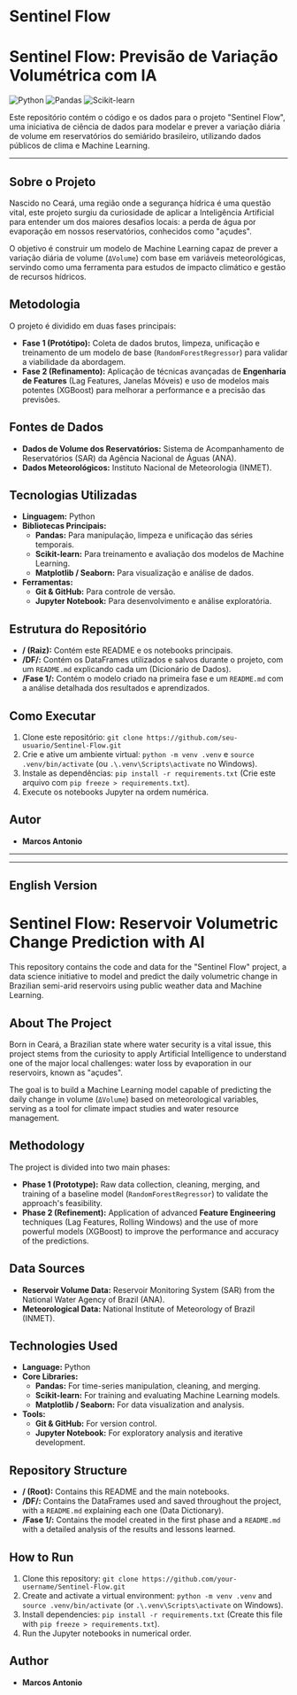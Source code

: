 # Sentinel Flow

# Sentinel Flow: Previsão de Variação Volumétrica com IA

![Python](https://img.shields.io/badge/Python-3.10%2B-blue.svg)
![Pandas](https://img.shields.io/badge/Pandas-2.0-blue.svg)
![Scikit-learn](https://img.shields.io/badge/Scikit--learn-1.3-orange.svg)

Este repositório contém o código e os dados para o projeto "Sentinel Flow", uma iniciativa de ciência de dados para modelar e prever a variação diária de volume em reservatórios do semiárido brasileiro, utilizando dados públicos de clima e Machine Learning.

---

## Sobre o Projeto

Nascido no Ceará, uma região onde a segurança hídrica é uma questão vital, este projeto surgiu da curiosidade de aplicar a Inteligência Artificial para entender um dos maiores desafios locais: a perda de água por evaporação em nossos reservatórios, conhecidos como "açudes".

O objetivo é construir um modelo de Machine Learning capaz de prever a variação diária de volume (`ΔVolume`) com base em variáveis meteorológicas, servindo como uma ferramenta para estudos de impacto climático e gestão de recursos hídricos.

## Metodologia

O projeto é dividido em duas fases principais:
* **Fase 1 (Protótipo):** Coleta de dados brutos, limpeza, unificação e treinamento de um modelo de base (`RandomForestRegressor`) para validar a viabilidade da abordagem.
* **Fase 2 (Refinamento):** Aplicação de técnicas avançadas de **Engenharia de Features** (Lag Features, Janelas Móveis) e uso de modelos mais potentes (XGBoost) para melhorar a performance e a precisão das previsões.

## Fontes de Dados
* **Dados de Volume dos Reservatórios:** Sistema de Acompanhamento de Reservatórios (SAR) da Agência Nacional de Águas (ANA).
* **Dados Meteorológicos:** Instituto Nacional de Meteorologia (INMET).

## Tecnologias Utilizadas
* **Linguagem:** Python
* **Bibliotecas Principais:**
    * **Pandas:** Para manipulação, limpeza e unificação das séries temporais.
    * **Scikit-learn:** Para treinamento e avaliação dos modelos de Machine Learning.
    * **Matplotlib / Seaborn:** Para visualização e análise de dados.
* **Ferramentas:**
    * **Git & GitHub:** Para controle de versão.
    * **Jupyter Notebook:** Para desenvolvimento e análise exploratória.

## Estrutura do Repositório
* **/ (Raiz):** Contém este README e os notebooks principais.
* **/DF/:** Contém os DataFrames utilizados e salvos durante o projeto, com um `README.md` explicando cada um (Dicionário de Dados).
* **/Fase 1/:** Contém o modelo criado na primeira fase e um `README.md` com a análise detalhada dos resultados e aprendizados.

## Como Executar
1.  Clone este repositório: `git clone https://github.com/seu-usuario/Sentinel-Flow.git`
2.  Crie e ative um ambiente virtual: `python -m venv .venv` e `source .venv/bin/activate` (ou `.\.venv\Scripts\activate` no Windows).
3.  Instale as dependências: `pip install -r requirements.txt` (Crie este arquivo com `pip freeze > requirements.txt`).
4.  Execute os notebooks Jupyter na ordem numérica.

## Autor
* **Marcos Antonio**

---
---

## English Version

# Sentinel Flow: Reservoir Volumetric Change Prediction with AI

This repository contains the code and data for the "Sentinel Flow" project, a data science initiative to model and predict the daily volumetric change in Brazilian semi-arid reservoirs using public weather data and Machine Learning.

## About The Project

Born in Ceará, a Brazilian state where water security is a vital issue, this project stems from the curiosity to apply Artificial Intelligence to understand one of the major local challenges: water loss by evaporation in our reservoirs, known as "açudes".

The goal is to build a Machine Learning model capable of predicting the daily change in volume (`ΔVolume`) based on meteorological variables, serving as a tool for climate impact studies and water resource management.

## Methodology

The project is divided into two main phases:
* **Phase 1 (Prototype):** Raw data collection, cleaning, merging, and training of a baseline model (`RandomForestRegressor`) to validate the approach's feasibility.
* **Phase 2 (Refinement):** Application of advanced **Feature Engineering** techniques (Lag Features, Rolling Windows) and the use of more powerful models (XGBoost) to improve the performance and accuracy of the predictions.

## Data Sources
* **Reservoir Volume Data:** Reservoir Monitoring System (SAR) from the National Water Agency of Brazil (ANA).
* **Meteorological Data:** National Institute of Meteorology of Brazil (INMET).

## Technologies Used
* **Language:** Python
* **Core Libraries:**
    * **Pandas:** For time-series manipulation, cleaning, and merging.
    * **Scikit-learn:** For training and evaluating Machine Learning models.
    * **Matplotlib / Seaborn:** For data visualization and analysis.
* **Tools:**
    * **Git & GitHub:** For version control.
    * **Jupyter Notebook:** For exploratory analysis and iterative development.

## Repository Structure
* **/ (Root):** Contains this README and the main notebooks.
* **/DF/:** Contains the DataFrames used and saved throughout the project, with a `README.md` explaining each one (Data Dictionary).
* **/Fase 1/:** Contains the model created in the first phase and a `README.md` with a detailed analysis of the results and lessons learned.

## How to Run
1.  Clone this repository: `git clone https://github.com/your-username/Sentinel-Flow.git`
2.  Create and activate a virtual environment: `python -m venv .venv` and `source .venv/bin/activate` (or `.\.venv\Scripts\activate` on Windows).
3.  Install dependencies: `pip install -r requirements.txt` (Create this file with `pip freeze > requirements.txt`).
4.  Run the Jupyter notebooks in numerical order.

## Author
* **Marcos Antonio**
